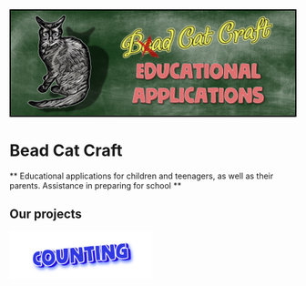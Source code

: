 <img src="images/topper.png">

# Bead Cat Craft

** Educational applications for children and teenagers, as well as their parents. Assistance in preparing for school **

## Our projects
<img src="images/chytalochka/logo_en.png" width="250">
